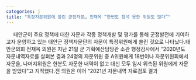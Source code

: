 ```yaml
---
categories: j
title: "특정자문위원에 쏠린 군정자문… 전재옥 “한번도 참석 못한 위원도 많다”"
---
```

&nbsp;&nbsp;&nbsp;&nbsp; 태안군이 주요 정책에 대한 자문과 각종 정책개발 및 평가를 통해 군정발전에 기여하고자 운영하고 있는 태안군 정책자문단의 자문이 특정위원에게 쏠린 것으로 나타났다.태안군의회 전재옥 의원은 지난 21일 군 기획예산담당관 소관 행정감사에서 “2020년도 자문내역자료를 살펴본 결과 24명의 자문위원 중 A위원에게 18번이나 자문위원회에서 자문을, 나머지위원은 한분도 자문한 내역이 없고 대신 모두 임시 위촉된 위원에게 자문을 받았다”고 지적했다.전 의원은 이어 “2021년 자문내역 자료검토 결과 